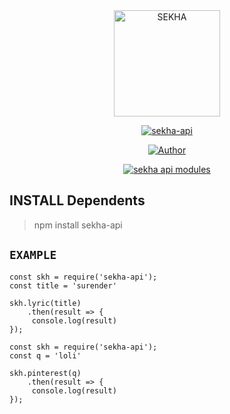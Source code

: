 <div align="center">
<img src="https://avatars.githubusercontent.com/u/85196372?v=4.jpg" alt="SEKHA" width="170" />

</div>

<p align="center">
<a href="##"><img title="sekha-api" src="https://img.shields.io/static/v1?label=package&message=sekha-api&color=green"></a>
</p>
<p align="center">
  <a href="https://github.com/inirey"><img title="Author" src="https://img.shields.io/badge/Author-SEKHA-red.svg?style=for-the-badge&logo=github" /></a>
</p>
<p align="center">
<a href="#"><img title="sekha api modules" src="https://img.shields.io/static/v1?label=FREE&message=sekha-api&color=green"></a>
</p>

## INSTALL Dependents
> npm install sekha-api

## ```EXAMPLE```
``` 
const skh = require('sekha-api');
const title = 'surender'

skh.lyric(title)
    .then(result => {
     console.log(result)
});

const skh = require('sekha-api');
const q = 'loli'

skh.pinterest(q)
    .then(result => {
     console.log(result)
});
```
